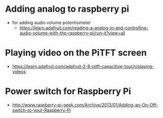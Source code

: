 # Adding analog to raspberry pi
- for adding audio volume potentiometer
  - https://learn.adafruit.com/reading-a-analog-in-and-controlling-audio-volume-with-the-raspberry-pi/run-it?view=all



# Playing video on the PiTFT screen
- https://learn.adafruit.com/adafruit-2-8-pitft-capacitive-touch/playing-videos


# Power switch for Raspberry Pi
- http://www.raspberry-pi-geek.com/Archive/2013/01/Adding-an-On-Off-switch-to-your-Raspberry-Pi

